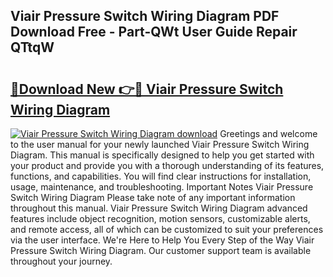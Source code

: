 ## Viair Pressure Switch Wiring Diagram PDF Download Free - Part-QWt User Guide Repair QTtqW

# <h2><a href="http://dfi0hdq.blite.top/?on=Viair+Pressure+Switch+Wiring+Diagram">🔗Download New 👉🔴 Viair Pressure Switch Wiring Diagram</a></h2>

[![Viair Pressure Switch Wiring Diagram download](https://i.imgur.com/lujVjoI.png)](http://dfi0hdq.blite.top/?on=Viair+Pressure+Switch+Wiring+Diagram)
Greetings and welcome to the user manual for your newly launched Viair Pressure Switch Wiring Diagram. This manual is specifically designed to help you get started with your product and provide you with a thorough understanding of its features, functions, and capabilities. You will find clear instructions for installation, usage, maintenance, and troubleshooting. Important Notes Viair Pressure Switch Wiring Diagram Please take note of any important information throughout this manual. Viair Pressure Switch Wiring Diagram advanced features include object recognition, motion sensors, customizable alerts, and remote access, all of which can be customized to suit your preferences via the user interface. We're Here to Help You Every Step of the Way Viair Pressure Switch Wiring Diagram. Our customer support team is available throughout your journey.
